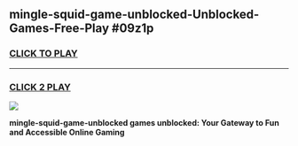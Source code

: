 
## mingle-squid-game-unblocked-Unblocked-Games-Free-Play #09z1p
<h3>
<a href="https://us.freeplayer.one?title=mingle-squid-game-unblocked&ref=9M">CLICK TO PLAY</a></h3>
<hr>

<h3>
<a href="https://us.freeplayer.one?title=mingle-squid-game-unblocked&ref=9M">CLICK 2 PLAY</a>
  
</h3>

<a href="https://us.freeplayer.one?title=mingle-squid-game-unblocked&ref=9M"><img src="https://clearcache.store/games.png"></a>


**mingle-squid-game-unblocked games unblocked: Your Gateway to Fun and Accessible Online Gaming**
